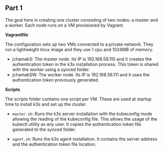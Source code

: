 ## Part 1
The goal here is creating one cluster consisting of two nodes: a master and a worker. Each node runs on a VM provisioned by Vagrant.

**Vagrantfile**

The configuration sets up two VMs connected to a private network. They run a lightweight linux image and they use 1 cpu and 1024MB of memory.

- jchamakS: The master node. Its IP is 192.168.56.110 and it creates the authentication token in the k3s installation process. This token is shared with the worker using a synced folder.
- jchamakSW: The worker node. Its IP is 192.168.56.111 and it uses the authentication token previously generated.

**Scripts**

The scripts folder contains one script per VM. These are used at startup time to install k3s and set up the cluster.

- `master.sh`: Runs the k3s server installation with the kubeconfig mode allowing the reading of the kubeconfig file. This allows the usage of the kubectl utility as any user. It copies the authentication token file generated to the synced folder.

- `agent.sh`: Runs the k3s agent installation. It contains the server address and the authentication token file location.